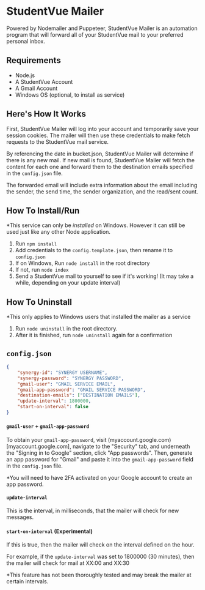 # StudentVue Mailer

 Powered by Nodemailer and Puppeteer, StudentVue Mailer is an automation program that will forward all of your StudentVue mail to your preferred personal
 inbox.

## Requirements

- Node.js
- A StudentVue Account
- A Gmail Account
- Windows OS (optional, to install as service)

## Here's How It Works

First, StudentVue Mailer will log into your account and temporarily save your session cookies. The mailer will then use these credentials to make fetch requests to the StudentVue mail service.

By referencing the date in bucket.json, StudentVue Mailer will determine if there is any new mail. If new mail is found, StudentVue Mailer will fetch the content for each one and forward them to the destination emails specified in the `config.json` file.

The forwarded email will include extra information about the email including the sender, the send time, the sender organization, and the read/sent count.

## How To Install/Run 

\*This service can only be *installed* on Windows. However it can still be used just like any other Node application. 

1. Run `npm install`
2. Add credentials to the `config.template.json`, then rename it to `config.json`
3. If on Windows, Run `node install` in the root directory
3. If not, run `node index`
4. Send a StudentVue mail to yourself to see if it's working! (It may take a while, depending on your update interval)

## How To Uninstall

\*This only applies to Windows users that installed the mailer as a service

1. Run `node uninstall` in the root directory.
2. After it is finished, run `node uninstall` again for a confirmation

## `config.json`

```json
{
    "synergy-id": "SYNERGY USERNAME",
    "synergy-password": "SYNERGY PASSWORD",
    "gmail-user": "GMAIL SERVICE EMAIL",
    "gmail-app-password": "GMAIL SERVICE PASSWORD",
    "destination-emails": ["DESTINATION EMAILS"],
    "update-interval": 1800000,
    "start-on-interval": false
}
```

#### `gmail-user` + `gmail-app-password`

To obtain your `gmail-app-password`, visit (myaccount.google.com)[myaccount.google.com], navigate to the "Security" tab, and underneath the "Signing in to Google" section, click "App passwords". Then, generate an app password for "Gmail" and paste it into the `gmail-app-password` field in the `config.json` file.

*You will need to have 2FA activated on your Google account to create an app password.

#### `update-interval`

This is the interval, in milliseconds, that the mailer will check for new messages.

#### `start-on-interval` (Experimental)

If this is true, then the mailer will check on the interval defined on the hour.

For example, if the `update-interval` was set to 1800000 (30 minutes), then the mailer will check for mail at XX:00 and XX:30

*This feature has not been thoroughly tested and may break the mailer at certain intervals.

